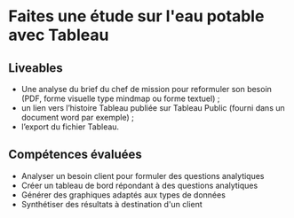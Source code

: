 # Faites une étude sur l'eau potable avec Tableau
## Liveables
- Une analyse du brief du chef de mission pour reformuler son besoin (PDF, forme visuelle type mindmap ou forme textuel) ;
- un lien vers l’histoire Tableau publiée sur Tableau Public (fourni dans un document word par exemple) ;
- l’export du fichier Tableau.

## Compétences évaluées
- Analyser un besoin client pour formuler des questions analytiques
- Créer un tableau de bord répondant à des questions analytiques
- Générer des graphiques adaptés aux types de données
- Synthétiser des résultats à destination d'un client
